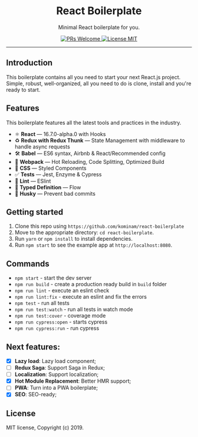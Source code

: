 
<h1 align="center">
React Boilerplate
</h1>

<p align="center">Minimal React boilerplate for you.</p>

<p align="center">
  <a href="http://makeapullrequest.com">
    <img src="https://img.shields.io/badge/PRs-welcome-brightgreen.svg?style=flat-square" alt="PRs Welcome">
  </a>
  <a href="https://opensource.org/licenses/MIT">
    <img src="https://img.shields.io/badge/license-MIT-blue.svg?style=flat-square" alt="License MIT">
  </a>
</p>

<hr />

## Introduction

This boilerplate contains all you need to start your next React.js project. Simple, robust, well-organized, all you need to do is clone, install and you're ready to start.

## Features

This boilerplate features all the latest tools and practices in the industry.

- ⚛ **React** — 16.7.0-alpha.0 with Hooks
- ♻ **Redux with Redux Thunk** — State Management with middleware to handle async requests
- 🛠 **Babel** — ES6 syntax, Airbnb & React/Recommended config
- 🚀 **Webpack**  — Hot Reloading, Code Splitting, Optimized Build
- 💅 **CSS** — Styled Components
- ✅  **Tests** — Jest, Enzyme & Cypress
- 💖  **Lint** — ESlint
- 🔨  **Typed Definition** — Flow
- 🐶  **Husky** — Prevent bad commits

## Getting started

1. Clone this repo using `https://github.com/kominam/react-boilerplate`
2. Move to the appropriate directory: `cd react-boilerplate`.<br />
3. Run `yarn` or `npm install` to install dependencies.<br />
4. Run `npm start` to see the example app at `http://localhost:8080`.

## Commands

- `npm start` - start the dev server
- `npm run build` - create a production ready build in `build` folder
- `npm run lint` - execute an eslint check
- `npm run lint:fix` - execute an eslint and fix the errors
- `npm test` - run all tests
- `npm run test:watch` - run all tests in watch mode
- `npm run test:cover` - coverage mode
- `npm run cypress:open` - starts cypress
- `npm run cypress:run` - run cypress

## Next features:

- [x] **Lazy load**: Lazy load component;
- [ ] **Redux Saga**: Support Saga in Redux;
- [ ] **Localization**: Support localization;
- [x] **Hot Module Replacement**: Better HMR support;
- [ ] **PWA**: Turn into a PWA boilerplate;
- [x] **SEO**: SEO-ready;

## License

MIT license, Copyright (c) 2019.